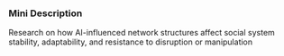 ### Mini Description

Research on how AI-influenced network structures affect social system stability, adaptability, and resistance to disruption or manipulation
